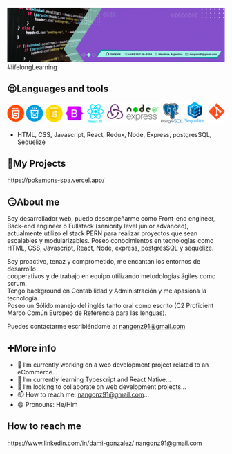 ![profilePic](./src/github-profile.gif)
#lifelongLearning

## 😍Languages and tools
![languages and tools](./src/fullstack.png)

- HTML, CSS, Javascript, React, Redux, Node, Express, postgresSQL, Sequelize

## 📎My Projects
https://pokemons-spa.vercel.app/


## 😏About me

Soy desarrollador web, puedo desempeñarme como Front-end engineer,  
Back-end engineer o Fullstack (seniority level junior advanced),  
actualmente utilizo el stack PERN para realizar proyectos que sean  
escalables y modularizables. Poseo conocimientos en tecnologías como  
HTML, CSS, Javascript, React, Node, express, postgresSQL y sequelize. 

Soy proactivo, tenaz y comprometido, me encantan los entornos de desarrollo  
cooperativos y de trabajo en equipo utilizando metodologías ágiles como scrum.  
Tengo background en Contabilidad y Administración y me apasiona la tecnología.  
Poseo un Sólido manejo del inglés tanto oral como escrito (C2 Proficient  
Marco Común Europeo de Referencia para las lenguas).

Puedes contactarme escribiéndome a:
nangonz91@gmail.com

## ➕More info
- 🔭 I’m currently working on a web development project related to an eCommerce...
- 🌱 I’m currently learning Typescript and React Native...
- 👯 I’m looking to collaborate on web development projects...
- 📫 How to reach me: nangonz91@gmail.com...
- 😄 Pronouns: He/Him

## How to reach me
https://www.linkedin.com/in/dami-gonzalez/
nangonz91@gmail.com